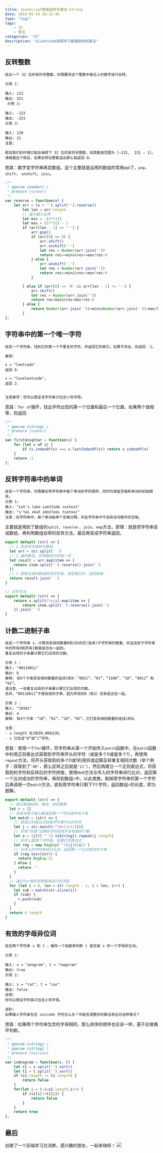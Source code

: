 ```yaml
---
title: JavaScript数据结构与算法-String
date: 2019-05-14 16:15:44
type: "tags"
tags: 
	- JS
	- 算法
categories: "JS"
description: "以leetcode原题学习数据结构和算法"
---
```


## 反转整数

```
给出一个 32 位的有符号整数，你需要将这个整数中每位上的数字进行反转。

示例 1:

输入: 123
输出: 321
 示例 2:

输入: -123
输出: -321
示例 3:

输入: 120
输出: 21
注意:

假设我们的环境只能存储得下 32 位的有符号整数，则其数值范围为 [−231,  231 − 1]。请根据这个假设，如果反转后整数溢出那么就返回 0。
```

思路：数字变字符串再变数组，这个主要就是运用的数组的常用api了，`pop`、`shift`、 `unshift`、`join`。

```javascript
/**
 * @param {number} x
 * @return {number}
 */
var reverse = function(x) {
    let arr = (x + '').split('').reverse()
        let len = arr.length
        // 最大最小边界
        let min = -(2**31)
        let max = (2**31) - 1
        if (arr[len - 1] == '-') {
            arr.pop()
            if (arr[0] == 0) {   
                arr.shift()
                arr.unshift('-')
                let res = Number(arr.join(''))
                return res>=min&&res<=max?res:0
            } else {
                arr.unshift('-')
                let res = Number(arr.join(''))
                return res>=min&&res<=max?res:0
            }

        } else if (arr[0] == '0' && arr[len - 1] != '-') {
            arr.shift()
            let res = Number(arr.join(''))
            return res>min&&res<max?res:0
        } else {
            return Number(arr.join(''))>min&&Number(arr.join(''))<max?Number(arr.join('')):0
        }
};
```



## 字符串中的第一个唯一字符

```
给定一个字符串，找到它的第一个不重复的字符，并返回它的索引。如果不存在，则返回 -1。

案例:

s = "leetcode"
返回 0.

s = "loveleetcode",
返回 2.
 

注意事项：您可以假定该字符串只包含小写字母。
```

思路：`for of`循环，找出字符出现的第一个位置和最后一个位置，如果两个值相等，则返回

```javascript
/**
 * @param {string} s
 * @return {number}
 */
var firstUniqChar = function(s) {
    for (let v of s) {
        if (s.indexOf(v) === s.lastIndexOf(v)) return s.indexOf(v)
    }
    return -1
};
```


## 反转字符串中的单词

```
给定一个字符串，你需要反转字符串中每个单词的字符顺序，同时仍保留空格和单词的初始顺序。
示例 1:
输入: "Let's take LeetCode contest"
输出: "s'teL ekat edoCteeL tsetnoc" 
注意：在字符串中，每个单词由单个空格分隔，并且字符串中不会有任何额外的空格。
```

主要就是用到了数组的`split`、`reverse` 、`join`、`map`方法，原理：就是把字符串变成数组，再利用数组自带的反转方法，最后再变成字符串返回。

```javascript
export default (str) => {
  // 1.先将字符串转为数组
  let arr = str.split(' ')
  // 2.遍历数组，反转数组中的每一项
  let result = arr.map(item => {
    return item.split('').reverse().join('')
  })
  // 3.把新生成的数组转成字符串，用空格分开，返回结果
  return result.join(' ')
}

// 合并写法
export default (str) => {
    return s.split(/\s/g).map(item => {
        return item.split('').reverse().join('')
    }).join(' ')
}
```

## 计数二进制子串

```
给定一个字符串 s，计算具有相同数量0和1的非空(连续)子字符串的数量，并且这些子字符串中的所有0和所有1都是组合在一起的。
重复出现的子串要计算它们出现的次数。

示例 1 :
输入: "00110011"
输出: 6
解释: 有6个子串具有相同数量的连续1和0：“0011”，“01”，“1100”，“10”，“0011” 和 “01”。
请注意，一些重复出现的子串要计算它们出现的次数。
另外，“00110011”不是有效的子串，因为所有的0（和1）没有组合在一起。

示例 2 :
输入: "10101"
输出: 4
解释: 有4个子串：“10”，“01”，“10”，“01”，它们具有相同数量的连续1和0。

注意：
- s.length 在1到50,000之间。
- s 只包含“0”或“1”字符。
```

思路：使用一个`for`循环，将字符串从第一个开始传入`match`函数中，在`match`函数中利用正则表达式获取到字符串开头的字符（或是多个0或是多个1），再使用`repeat`方法，将开头获取到的多个0或1利用异或运算反转重复相同次数（举个例子：获取到了`‘00’`，那么反转之后就是`‘11’`），然后再建立一个正则表达式，将获取到的字符和反转后的字符拼接，使用test方法与传入的字符串进行比对，返回第一个比对成功的字符串，保存到数组`r`中。以此类推，剃掉原字符串的第一个字符后再调用一次`match`方法，直到原字符串只剩下1个字符，返回数组`r`的长度，即为题解。

```javascript
export default (str) => {
  // 建立数据结构，堆栈，保存数据
  let r = []
  // 给定任意子输入都返回第一个符合条件的子串
  let match = (str) => {
    // 使用正则表达式获取字符串开头的字符
    let j = str.match(/^(0+|1+)/)[0]
    // 利用“异或”运算将字符反转并复制相同个数
    let o = (j[0] ^ 1).toString().repeat(j.length)
    // 合并上面两个字符串，创建正则表达式
    let reg = new RegExp(`^(${j}${o})`)
    // 与传入的字符串进行比对，返回第一个比对成功的子串
    if (reg.test(str)) {
      return RegExp.$1
    } else {
      return ''
    }
  }
  // 通过for循环控制程序运行的流程
  for (let i = 0, len = str.length - 1; i < len; i++) {
    let sub = match(str.slice(i))
    if (sub) {
      r.push(sub)
    }
  }
  return r.length
}
```
## 有效的字母异位词

```
给定两个字符串 s 和 t ，编写一个函数来判断 t 是否是 s 的一个字母异位词。

示例 1:

输入: s = "anagram", t = "nagaram"
输出: true
示例 2:

输入: s = "rat", t = "car"
输出: false
说明:
你可以假设字符串只包含小写字母。

进阶:
如果输入字符串包含 unicode 字符怎么办？你能否调整你的解法来应对这种情况？
```

思路：如果两个字符串包含的字母相同，那么排序的顺序也应该一样，基于此做循环判断。

```javascript
/**
 * @param {string} s
 * @param {string} t
 * @return {boolean}
 */
var isAnagram = function(s, t) {
    let s1 = s.split('').sort()
    let t1 = t.split('').sort()
    if (s1.length != t1.length) {
        return false
    }
    for(let i = 0;i<s1.length;i++) {
        if (s1[i]!=t1[i]) {
            return false
        }
    }
    return true
};
```

## 最后

创建了一个前端学习交流群，感兴趣的朋友，一起来嗨呀！
![](<https://image-static.segmentfault.com/207/665/2076650181-5bfe3d1a48e89_articlex>)